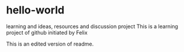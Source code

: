 # hello-world
learning and ideas, resources and discussion project
This  is a  learning  project of github initiated  by  Felix

This  is  an edited  version of  readme.
